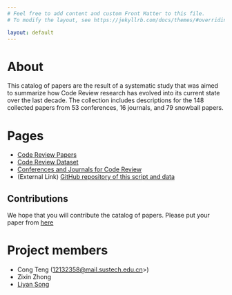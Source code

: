 ```yaml
---
# Feel free to add content and custom Front Matter to this file.
# To modify the layout, see https://jekyllrb.com/docs/themes/#overriding-theme-defaults

layout: default
---
```


# About

This catalog of papers are the result of a systematic study that was aimed to summarize how Code Review research has evolved into its current state over the last decade. The collection includes descriptions for the 148 collected papers from 53 conferences, 16 journals, and 79 snowball papers.

# Pages
* [Code Review Papers](https://trebirthc.github.io/verification-latency/publications/)
* [Code Review Dataset](https://trebirthc.github.io/verification-latency/dataset/)
* [Conferences and Journals for Code Review](https://trebirthc.github.io/verification-latency/submissions.html)
* (External Link) [GitHub repository of this script and data](https://github.com/TRebirthC/verification-latency)

## Contributions

We hope that you will contribute the catalog of papers. Please put your paper from [here](https://github.com/TRebirthC/verification-latency/blob/master/docs/CONTRIBUTING.md#adding-your-PAPER)

# Project members

* Cong Teng (12132358@mail.sustech.edu.cn>)
* Zixin Zhong
* [Liyan Song](https://sunnysong14.github.io/research.html)
